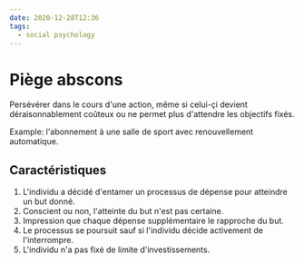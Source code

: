 ```yaml
---
date: 2020-12-28T12:36
tags:
  - social psychology
---
```


# Piège abscons

Persévérer dans le cours d'une action, même si celui-çi devient déraisonnablement coûteux ou ne permet plus d'attendre les objectifs fixés.

Example: l'abonnement à une salle de sport avec renouvellement automatique.

## Caractéristiques

1. L'individu a décidé d'entamer un processus de dépense pour atteindre un but donné.
2. Conscient ou non, l'atteinte du but n'est pas certaine.
3. Impression que chaque dépense supplémentaire le rapproche du but.
4. Le processus se poursuit sauf si l'individu décide activement de l'interrompre.
5. L'individu n'a pas fixé de limite d'investissements.
